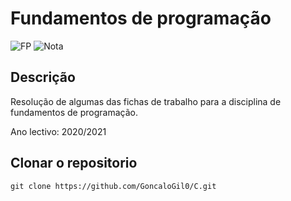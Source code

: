 # Fundamentos de programação
![FP](https://img.shields.io/badge/Faculdade-FP-green)
![Nota](https://img.shields.io/badge/Nota%20final-15%20valores-green)

## Descrição
Resolução de algumas das fichas de trabalho para a disciplina de fundamentos de programação.

Ano lectivo: 2020/2021

## Clonar o repositorio
```` 
git clone https://github.com/GoncaloGil0/C.git
````
